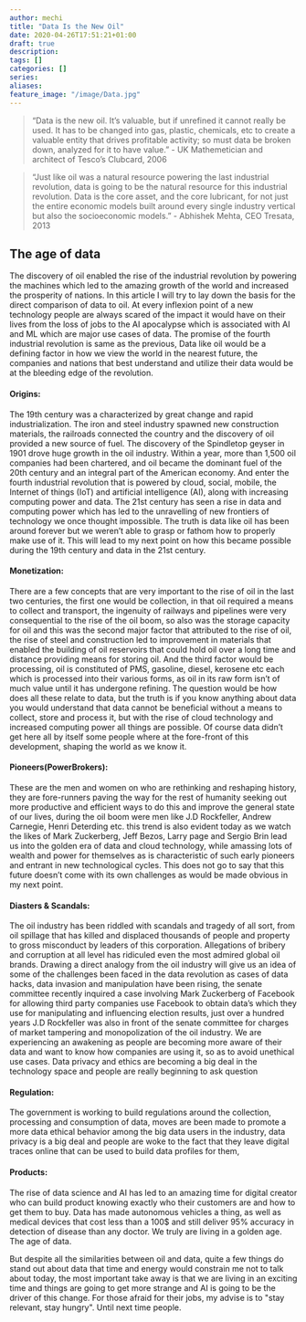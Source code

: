 ```yaml
---
author: mechi
title: "Data Is the New Oil"
date: 2020-04-26T17:51:21+01:00
draft: true
description:
tags: []
categories: []
series:
aliases:
feature_image: "/image/Data.jpg"
---
```

> “Data is the new oil. It’s valuable, but if unrefined it cannot really be used. It has to be changed into gas, plastic, chemicals, etc to create a valuable entity that drives profitable activity; so must data be broken down, analyzed for it to have value.” - UK Mathemetician and architect of Tesco’s Clubcard, 2006


> “Just like oil was a natural resource powering the last industrial revolution, data is going to be the natural resource for this industrial revolution. Data is the core asset, and the core lubricant, for not just the entire economic models built around every single industry vertical but also the socioeconomic models.” - Abhishek Mehta, CEO Tresata, 2013

## The age of data


The discovery of oil enabled the rise of the industrial revolution by powering the machines which led to the amazing growth of the world and increased the prosperity of nations. In this article I will try to lay down the basis for the direct comparison of data to oil.  At every inflexion point of a new technology people are always scared of the impact it would have on their lives from the loss of jobs to the AI apocalypse which is associated with AI and ML which are major use cases of data.  The promise of the fourth industrial revolution is same as the previous, Data like oil would be a defining factor in how we view the world in the nearest future, the companies and nations that best understand and utilize their data would be at the bleeding edge of the revolution.

#### Origins:

The 19th century was a characterized by great change and rapid industrialization. The iron and steel industry spawned new construction materials, the railroads connected the country and the discovery of oil provided a new source of fuel. The discovery of the Spindletop geyser in 1901 drove huge growth in the oil industry. Within a year, more than 1,500 oil companies had been chartered, and oil became the dominant fuel of the 20th century and an integral part of the American economy. And enter the fourth industrial revolution that is powered by cloud, social, mobile, the Internet of things (IoT) and artificial intelligence (AI), along with increasing computing power and data. The 21st century has seen a rise in data and computing power which has led to the unravelling of new frontiers of technology we once thought impossible. The truth is data like oil has been around forever but we weren’t able to grasp or fathom how to properly make use of it. This will lead to my next point on how this became possible during the 19th century and data in the 21st century.

#### Monetization:

There are a few concepts that are very important to the rise of oil in the last two centuries, the first one would be collection, in that oil required a means to collect and transport, the ingenuity of railways and pipelines were very consequential to the rise of the oil boom, so also was the storage capacity for oil and this was the second major factor that attributed to the rise of oil, the rise of steel and construction led to improvement in materials that enabled the building of oil reservoirs that could hold oil over a long time and distance providing means for storing oil. And the third factor would be processing, oil is constituted of PMS, gasoline, diesel, kerosene etc each which is processed into their various forms, as oil in its raw form isn’t of much value until it has undergone refining. The question would be how does all these relate to data, but the truth is if you know anything about data you would understand that data cannot be beneficial without a means to collect, store and process it, but with the rise of cloud technology and increased computing power all things are possible. Of course data didn’t get here all by itself some people where at the fore-front of this development, shaping the world as we know it.

#### Pioneers(PowerBrokers):

These are the men and women on who are rethinking and reshaping history, they are fore-runners paving the way for the rest of humanity seeking out more productive and efficient ways to do this and improve the general state of our lives, during the oil boom were men like J.D Rockfeller, Andrew Carnegie, Henri Deterding etc. this trend is also evident today as we watch the likes of Mark Zuckerberg, Jeff Bezos, Larry page and Sergio Brin lead us into the golden era of data and cloud technology, while amassing lots of wealth and power for themselves as is characteristic of such early pioneers and entrant in new technological cycles. This does not go to say that this future doesn’t come with its own challenges as would be made obvious in my next point.

#### Diasters & Scandals:

The oil industry has been riddled with scandals and tragedy of all sort, from oil spillage that has killed and displaced thousands of people and property to gross misconduct by leaders of this corporation. Allegations of bribery and corruption at all level has ridiculed even the most admired global oil brands.
Drawing a direct analogy from the oil industry will give us an idea of some of the challenges been faced in the data revolution as cases of data hacks, data    invasion and manipulation have been rising, the senate committee recently inquired a case involving Mark Zuckerberg of Facebook for allowing third party companies use Facebook to obtain data’s which they use for manipulating and influencing election results, just over a hundred years J.D Rockfeller was also in front of the senate committee for charges of market tampering and monopolization of the oil industry. We are experiencing an awakening as people are becoming more aware of their data and want to know how companies are using it, so as to avoid unethical use cases. Data privacy and ethics are becoming a big deal in the technology space and people are really beginning to ask question


#### Regulation:

The government is working to build regulations around the collection, processing and consumption of data, moves are been made to promote a more data ethical behavior among the big data users in the industry, data privacy is a big deal and people are woke to the fact that they leave digital traces online that can be used to build data profiles for them,


#### Products:
The rise of data science and AI has led to an amazing time for digital creator who can build product knowing exactly who their customers are and how to get them to buy. Data has made autonomous vehicles a thing, as well as medical devices that cost less than a 100$ and still deliver 95% accuracy in detection of disease than any doctor. We truly are living in a golden age. The age of data.


But despite all the similarities between oil and data, quite a few things do stand out about data that time and energy would constrain me not to talk about today, the most important take away is that we are living in an exciting time and things are going to get more strange and AI is going to be the driver of this change. For those afraid for their jobs, my advise is to "stay relevant, stay hungry".
Until next time people.
